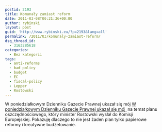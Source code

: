```yaml
---
postid: 2193
title: Komunały zamiast reform
date: 2011-03-08T00:21:36+00:00
author: rybinski
layout: post
guid: 'http://www.rybinski.eu/?p=2193&lang=all'
permalink: /2011/03/komunaly-zamiast-reform/
dsq_thread_id:
  - 3163285618
categories:
  - Bez kategorii
tags:
  - anti-reforms
  - bad policy
  - budget
  - EC
  - fiscal-policy
  - Lepper
  - Rostowski
---
```

W poniedziałkowym Dzienniku Gazecie Prawnej ukazał się mój [W poniedziałkowym Dzienniku Gazecie Prawnej ukazał się mój ](http://forsal.pl/artykuly/493298,rybinski_komunaly_zamiast_reform.html) na temat planu oszczędnościowego, który minister Rostowski wysłał do Komisji Europejskiej. Pokazuję dlaczego to nie jest żaden plan tylko papierowe reformy i kreatywne budżetowanie.
